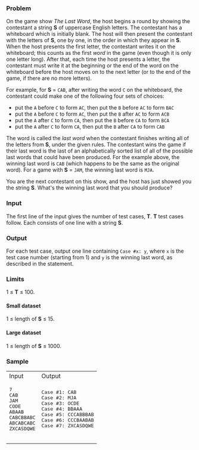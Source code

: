 ### Problem

On the game show _The Last Word_, the host begins a round by showing the contestant a string **S** of uppercase English letters. The contestant has a whiteboard which is initially blank. The host will then present the contestant with the letters of **S**, one by one, in the order in which they appear in **S**. When the host presents the first letter, the contestant writes it on the whiteboard; this counts as the first _word_ in the game (even though it is only one letter long). After that, each time the host presents a letter, the contestant must write it at the beginning or the end of the word on the whiteboard before the host moves on to the next letter (or to the end of the game, if there are no more letters).

For example, for **S** = `CAB`, after writing the word `C` on the whiteboard, the contestant could make one of the following four sets of choices:

*   put the `A` before `C` to form `AC`, then put the `B` before `AC` to form `BAC`
*   put the `A` before `C` to form `AC`, then put the `B` after `AC` to form `ACB`
*   put the `A` after `C` to form `CA`, then put the `B` before `CA` to form `BCA`
*   put the `A` after `C` to form `CA`, then put the `B` after `CA` to form `CAB`

The word is called the _last word_ when the contestant finishes writing all of the letters from **S**, under the given rules. The contestant wins the game if their last word is the last of an alphabetically sorted list of all of the possible last words that could have been produced. For the example above, the winning last word is `CAB` (which happens to be the same as the original word). For a game with **S** = `JAM`, the winning last word is `MJA`.

You are the next contestant on this show, and the host has just showed you the string **S**. What's the winning last word that you should produce?

### Input

The first line of the input gives the number of test cases, **T**. **T** test cases follow. Each consists of one line with a string **S**.

### Output

For each test case, output one line containing `Case #x: y`, where `x` is the test case number (starting from 1) and `y` is the winning last word, as described in the statement.

### Limits

1 ≤ **T** ≤ 100.  

#### Small dataset

1 ≤ length of **S** ≤ 15.  

#### Large dataset

1 ≤ length of **S** ≤ 1000.  

### Sample

<div class="problem-io-wrapper">

<table>

<tbody>

<tr>

<td>  
<span class="io-table-header">Input</span>  
 </td>

<td>  
<span class="io-table-header">Output</span>  
 </td>

</tr>

<tr>

<td>

<pre class="io-content">7
CAB
JAM
CODE
ABAAB
CABCBBABC
ABCABCABC
ZXCASDQWE

</pre>

</td>

<td>

<pre class="io-content">Case #1: CAB
Case #2: MJA
Case #3: OCDE
Case #4: BBAAA
Case #5: CCCABBBAB
Case #6: CCCBAABAB
Case #7: ZXCASDQWE

</pre>

</td>

</tr>

</tbody>

</table>

</div>
